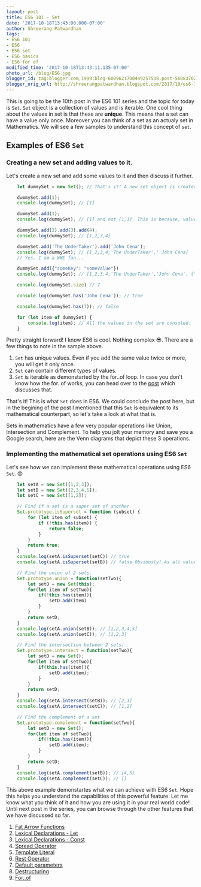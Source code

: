 ```yaml
---
layout: post
title: ES6 101 - Set
date: '2017-10-18T13:43:00.000-07:00'
author: Shreerang Patwardhan
tags:
- ES6 101
- ES6
- ES6 set
- ES6 basics
- ES6 for of
modified_time: '2017-10-18T13:43:11.135-07:00'
photo_url: /blog/ES6.jpg
blogger_id: tag:blogger.com,1999:blog-6009621700449257538.post-560837028578060072
blogger_orig_url: http://shreerangpatwardhan.blogspot.com/2017/10/es6-101-set.html
---
```


This is going to be the 10th post in the ES6 101 series and the topic for today is ```Set```. ```Set``` object is a collection of values and is iterable. One cool thing about the values in set is that these are **unique**. This means that a set can have a value only once. Moreover you can think of a set as an actualy set in Mathematics. We will see a few samples to understand this concept of ```set```.

## Examples of ES6 ```Set```
### Creating a new set and adding values to it.
Let's create  a new set and add some values to it and then discuss it further.
```javascript
    let dummySet = new Set(); // That's it! A new set object is created

    dummySet.add(1);
    console.log(dummySet); // [1]

    dummySet.add(1);
    console.log(dummySet); // [1] and not [1,1]. This is because, values in a set are unique.

    dummySet.add(2).add(3).add(4);
    console.log(dummySet); // [1,2,3,4]

    dummySet.add('The UnderTaker').add('John Cena');
    console.log(dummySet); // [1,2,3,4,'The UnderTaker',''John Cena]
    // Yes. I am a WWE fan...

    dummySet.add({"someKey": "someValue"})
    console.log(dummySet); // [1,2,3,4,'The UnderTaker','John Cena', {"someKey": "someValue"}]

    console.log(dummySet.size) // 7

    console.log(dummySet.has('John Cena')); // true

    console.log(dummySet.has(7)); // false

    for (let item of dummySet) {
        console.log(item); // All the values in the set are consoled.
    }
```
Pretty straight forward! I know ES6 is cool. Nothing complex &#128526;. There are a few things to note in the sample above.
1. ```Set``` has unique values. Even if you add the same value twice or more, you will get it only once.
2. ```Set``` can contain different types of values.
3. ```Set``` is iterable as demonstarted by the for..of loop. In case you don't know how the for..of works, you can head over to the [post](http://shreerangpatwardhan.blogspot.com/2017/10/es6-101-forof.html) which discusses that.

That's it! This is what ```Set``` does in ES6. We could conclude the post here, but in the begining of the post I mentioned that this ```Set``` is equivalent to its mathematical counterpart, so let's take a look at what that is.

Sets in mathematics have a few very popular operations like Union, Intersection and Complement. To help you jolt your memory and save you a Google search, here are the Venn diagrams that depict these 3 operations.

### Implementing the mathematical set operations using ES6 ```Set```
Let's see how we can implement these mathematical operations using ES6 ```Set```. &#128525;
```javascript
    let setA = new Set([1,2,3]);
    let setB = new Set([2,3,4,5]);
    let setC = new Set([1,2]);

    // Find if a set is a super set of another
    Set.prototype.isSuperset = function (subset) {
        for (let item of subset) {
            if (!this.has(item)) {
                return false;
            }
        }
        return true;
    }
    console.log(setA.isSuperset(setC)) // true
    console.log(setA.isSuperset(setB)) // false Obviously! As all values of setB are not contained in setA

    // Find the union of 2 sets.
    Set.prototype.union = function(setTwo){
        let setD = new Set(this);
        for(let item of setTwo){
            if(!this.has(item)){
                setD.add(item)
            }
        }
        return setD;
    }
    console.log(setA.union(setB)); // [1,2,3,4,5]
    console.log(setA.union(setC)); // [1,2,3]

    // Find the intersection between 2 sets.
    Set.prototype.intersect = function(setTwo){
        let setD = new Set();
        for(let item of setTwo){
            if(this.has(item)){
                setD.add(item);
            }
        }
        return setD;
    }
    console.log(setA.intersect(setB)); // [2,3]
    console.log(setA.intersect(setC)); // [1,2]

    // Find the complement of a set
    Set.prototype.complement = function(setTwo){
        let setD = new Set();
        for(let item of setTwo){
            if(!this.has(item)){
                setD.add(item);
            }
        }
        return setD;
    }
    console.log(setA.complement(setB)); // [4,5]
    console.log(setA.complement(setC)); // []
```
This above example demonstartes what we can achieve with ES6 ```Set```. Hope this helps you understand the capabilities of this powerful feature. Let me know what you think of it and how you are using it in your real world code! Until next post in the series, you can browse through the other features that we have discussed so far.
1. [Fat Arrow Functions](https://theuidev.github.io/es6-fat-arrow-functions/)
2. [Lexical Declarations - Let](https://theuidev.github.io/es6-101-lexical-declarations-let/)
3. [Lexical Declarations - Const](https://theuidev.github.io/es6-101-lexical-declarations-const/)
4. [Spread Operator](https://theuidev.github.io/es6-101-spread-operator/)
5. [Template Literal](https://theuidev.github.io/es6-template-literals/)
6. [Rest Operator](https://theuidev.github.io/es6-rest-operator/)
7. [Default parameters](https://theuidev.github.io/es6-101-default-parameters/)
8. [Destructuring](https://theuidev.github.io/es6-101-destructuring/)
9. [For..of](https://theuidev.github.io/es6-101-forof/)
